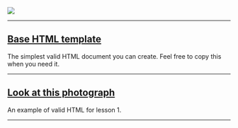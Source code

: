 ![](https://i.imgur.com/c7u218K.gif)

---

## [Base HTML template](html-template.html)
The simplest valid HTML document you can create. Feel free to copy this when you need it.

---

## [Look at this photograph](photograph.html)
An example of valid HTML for lesson 1.

---

